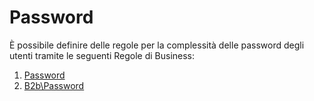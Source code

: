 # Password

È possibile definire delle regole per la complessità delle password degli utenti tramite le seguenti Regole di Business:

1. [Password]()
2. [B2b\Password]()

